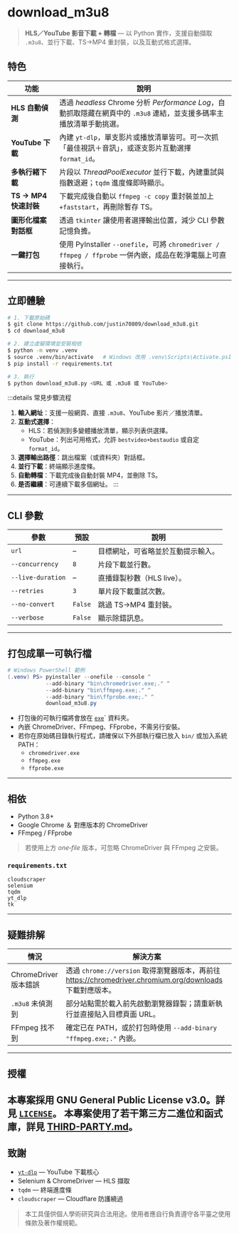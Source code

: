 ﻿# download_m3u8
> **HLS／YouTube 影音下載 + 轉檔** — 以 Python 實作，支援自動擷取 `.m3u8`、並行下載、TS→MP4 重封裝，以及互動式格式選擇。

## 特色

| 功能 | 說明 |
|------|------|
| **HLS 自動偵測** | 透過 *headless* Chrome 分析 *Performance Log*，自動抓取隱藏在網頁中的 `.m3u8` 連結，並支援多碼率主播放清單手動挑選。 |
| **YouTube 下載** | 內建 `yt‑dlp`，單支影片或播放清單皆可。可一次抓「最佳視訊＋音訊」，或逐支影片互動選擇 `format_id`。 |
| **多執行緒下載** | 片段以 *ThreadPoolExecutor* 並行下載，內建重試與指數退避；`tqdm` 進度條即時顯示。 |
| **TS → MP4 快速封裝** | 下載完成後自動以 `ffmpeg -c copy` 重封裝並加上 `+faststart`，再刪除暫存 TS。 |
| **圖形化檔案對話框** | 透過 `tkinter` 讓使用者選擇輸出位置，減少 CLI 參數記憶負擔。 |
| **一鍵打包** | 使用 PyInstaller `--onefile`，可將 `chromedriver / ffmpeg / ffprobe` 一併內嵌，成品在乾淨電腦上可直接執行。 |

---

## 立即體驗

```bash
# 1. 下載原始碼
$ git clone https://github.com/justin70809/download_m3u8.git
$ cd download_m3u8

# 2. 建立虛擬環境並安裝相依
$ python -m venv .venv
$ source .venv/bin/activate   # Windows 改用 .venv\Scripts\Activate.ps1
$ pip install -r requirements.txt

# 3. 執行
$ python download_m3u8.py <URL 或 .m3u8 或 YouTube>
```

:::details 常見步驟流程
1. **輸入網址**：支援一般網頁、直接 `.m3u8`、YouTube 影片／播放清單。
2. **互動式選擇**：
   - HLS：若偵測到多變體播放清單，顯示列表供選擇。
   - YouTube：列出可用格式，允許 `bestvideo+bestaudio` 或自定 `format_id`。
3. **選擇輸出路徑**：跳出檔案（或資料夾）對話框。
4. **並行下載**：終端顯示進度條。
5. **自動轉檔**：下載完成後自動封裝 MP4，並刪除 TS。
6. **是否繼續**：可連續下載多個網址。
:::

---

## CLI 參數

| 參數 | 預設 | 說明 |
|------|------|------|
| `url` | – | 目標網址，可省略並於互動提示輸入。 |
| `--concurrency` | `8` | 片段下載並行數。 |
| `--live-duration` | – | 直播錄製秒數（HLS live）。 |
| `--retries` | `3` | 單片段下載重試次數。 |
| `--no-convert` | `False` | 跳過 TS→MP4 重封裝。 |
| `--verbose` | `False` | 顯示除錯訊息。 |

---

## 打包成單一可執行檔

```powershell
# Windows PowerShell 範例
(.venv) PS> pyinstaller --onefile --console ^
            --add-binary "bin\chromedriver.exe;." ^
            --add-binary "bin\ffmpeg.exe;." ^
            --add-binary "bin\ffprobe.exe;." ^
            download_m3u8.py
```

- 打包後的可執行檔將會放在 [`exe`](exe)` 資料夾。
- 內嵌 ChromeDriver、FFmpeg、FFprobe，不需另行安裝。
- 若你在原始碼目錄執行程式，請確保以下外部執行檔已放入 `bin/` 或加入系統 PATH：
  - `chromedriver.exe`
  - `ffmpeg.exe`
  - `ffprobe.exe`

---

## 相依

- Python 3.8+
- Google Chrome ＆ 對應版本的 ChromeDriver
- FFmpeg / FFprobe

> 若使用上方 *one‑file* 版本，可忽略 ChromeDriver 與 FFmpeg 之安裝。

### `requirements.txt`

```
cloudscraper
selenium
tqdm
yt_dlp
tk
```

---

## 疑難排解

| 情況 | 解決方案 |
|-------|-----------|
| ChromeDriver 版本錯誤 | 透過 `chrome://version` 取得瀏覽器版本，再前往 <https://chromedriver.chromium.org/downloads> 下載對應版本。 |
| `.m3u8` 未偵測到 | 部分站點需於載入前先啟動瀏覽器錄製；請重新執行並直接貼入目標頁面 URL。 |
| FFmpeg 找不到 | 確定已在 PATH，或於打包時使用 `--add-binary "ffmpeg.exe;."` 內嵌。 |

---

## 授權

本專案採用 **GNU General Public License v3.0**。詳見 [`LICENSE`](LICENSE)。
本專案使用了若干第三方二進位和函式庫，詳見 [THIRD-PARTY.md](THIRD-PARTY.md)。
---

## 致謝

- [`yt-dlp`](https://github.com/yt-dlp/yt-dlp) — YouTube 下載核心
- Selenium & ChromeDriver — HLS 擷取
- `tqdm` — 終端進度條
- `cloudscraper` — Cloudflare 防護繞過

> 本工具僅供個人學術研究與合法用途。使用者應自行負責遵守各平臺之使用條款及著作權規範。

